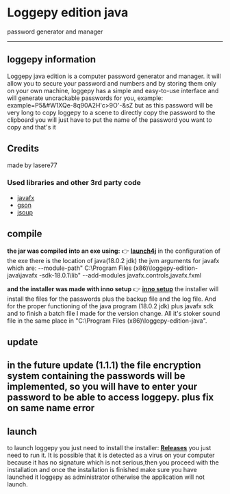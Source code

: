 # Loggepy edition java

password generator and manager

---
## loggepy information
Loggepy java edition is a computer password generator and manager. it will allow you to secure your password and numbers and by storing them only on your own machine, loggepy has a simple and easy-to-use interface and will generate uncrackable passwords for you, 
example: example=P5&#W1XQe-8q90A2H'c>9O'-&sZ
but as this password will be very long to copy loggepy to a scene to directly copy the password to the clipboard you will just have to put the name of the password you want to copy and that's it

## Credits

made by lasere77 

### Used libraries and other 3rd party code
- [javafx](https://github.com/openjdk/jfx)
- [gson](https://github.com/google/gson)
- [jsoup](https://github.com/jhy/jsoup)


## compile
**the jar was compiled into an exe using:** 
👉 [**launch4j**](http://launch4j.sourceforge.net/)
in the configuration of the exe there is the location of java(18.0.2 jdk)
the jvm arguments for javafx which are: --module-path" C:\Program Files (x86)\loggepy-edition-java\javafx -sdk-18.0.1\lib" --add-modules javafx.controls,javafx.fxml

**and the installer was made with inno setup**
👉 [**inno setup**](https://jrsoftware.org/isinfo.php)
the installer will install the files for the passwords plus the backup file and the log file.
And for the proper functioning of the java program (18.0.2 jdk) plus javafx sdk and to finish a batch file I made for the version change.
All it's stoker sound file in the same place in "C:\Program Files (x86)\loggepy-edition-java".

## update
in the future update (1.1.1) the file encryption system containing the passwords will be implemented, so you will have to enter your password to be able to access loggepy.
plus fix on same name error
---

## launch
to launch loggepy you just need to install the installer:
[**Releases**](https://github.com/lasere77/loggepy-java-edition/releases)
you just need to run it. It is possible that it is detected as a virus on your computer because it has no signature which is not serious,then you proceed with the installation and once the installation is finished make sure you have launched it loggepy as administrator otherwise the application will not launch.